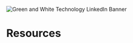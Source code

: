 ![Green and White Technology LinkedIn Banner](https://user-images.githubusercontent.com/91616196/147664888-6bf1c12e-3092-485b-b498-42a766be8fa0.gif)
# Resources
